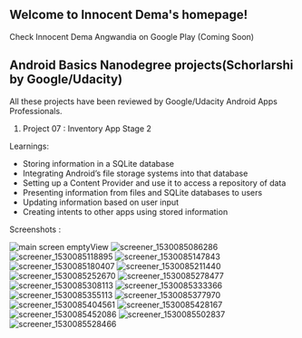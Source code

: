 ## Welcome to Innocent Dema's homepage!

Check Innocent Dema Angwandia on Google Play (Coming Soon)

## Android Basics Nanodegree projects(Schorlarshi by Google/Udacity)

All these projects have been reviewed by Google/Udacity Android Apps Professionals.

1. Project 07 : Inventory App Stage 2 

Learnings: 

* Storing information in a SQLite database
* Integrating Android’s file storage systems into that database
* Setting up a Content Provider and use it to access a repository of data
* Presenting information from files and SQLite databases to users
* Updating information based on user input
* Creating intents to other apps using stored information

Screenshots :

![main screen emptyView](https://user-images.githubusercontent.com/31923567/41993619-f2f9d770-7a43-11e8-949e-e44022823b82.png)
![screener_1530085086286](https://user-images.githubusercontent.com/31923567/41993622-f4685cda-7a43-11e8-8725-a3dfe48299bd.png)
![screener_1530085118895](https://user-images.githubusercontent.com/31923567/41993624-f5dee19c-7a43-11e8-8983-34bad732b63b.png)
![screener_1530085147843](https://user-images.githubusercontent.com/31923567/41993626-f73ec46c-7a43-11e8-959c-b9319217f296.png)
![screener_1530085180407](https://user-images.githubusercontent.com/31923567/41993628-f8a04452-7a43-11e8-83c3-e71b62ab2c13.png)
![screener_1530085211440](https://user-images.githubusercontent.com/31923567/41993631-f9df25ae-7a43-11e8-97df-c64b7165518e.png)
![screener_1530085252670](https://user-images.githubusercontent.com/31923567/41993634-fb3c2ee2-7a43-11e8-9139-c476f59dc4ab.png)
![screener_1530085278477](https://user-images.githubusercontent.com/31923567/41993635-fce99a40-7a43-11e8-91dc-7f72a6d2076a.png)
![screener_1530085308113](https://user-images.githubusercontent.com/31923567/41993638-fed5a25e-7a43-11e8-9701-80167a337720.png)
![screener_1530085333366](https://user-images.githubusercontent.com/31923567/41993642-0016ff32-7a44-11e8-9a9d-6d9001e9cebc.png)
![screener_1530085355113](https://user-images.githubusercontent.com/31923567/41993643-0132df26-7a44-11e8-8cf6-ad1bb29f0178.png)
![screener_1530085377970](https://user-images.githubusercontent.com/31923567/41993648-024a3292-7a44-11e8-8cda-6d9fbc3a78a0.png)
![screener_1530085404561](https://user-images.githubusercontent.com/31923567/41993651-0349fd3a-7a44-11e8-8d0e-e3cbce0c47c4.png)
![screener_1530085428167](https://user-images.githubusercontent.com/31923567/41993653-044ccbd6-7a44-11e8-8ddf-616c73f38bed.png)
![screener_1530085452086](https://user-images.githubusercontent.com/31923567/41993656-0555c62c-7a44-11e8-9761-78ee1b81f6fa.png)
![screener_1530085502837](https://user-images.githubusercontent.com/31923567/41993661-06913bca-7a44-11e8-9f75-66b5ee7cc0aa.png)
![screener_1530085528466](https://user-images.githubusercontent.com/31923567/41993663-07e9962a-7a44-11e8-8929-c2d73e86a041.png)












